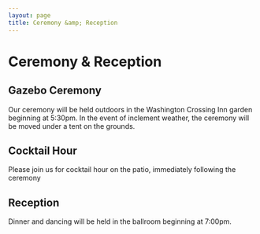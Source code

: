 ```yaml
---
layout: page
title: Ceremony &amp; Reception
---
```


# Ceremony &amp; Reception

## Gazebo Ceremony
Our ceremony will be held outdoors in the Washington Crossing Inn garden beginning at 5:30pm.
In the event of inclement weather, the ceremony will be moved under a tent on the grounds.

## Cocktail Hour
Please join us for cocktail hour on the patio, immediately following the ceremony

## Reception
Dinner and dancing will be held in the ballroom beginning at 7:00pm.
